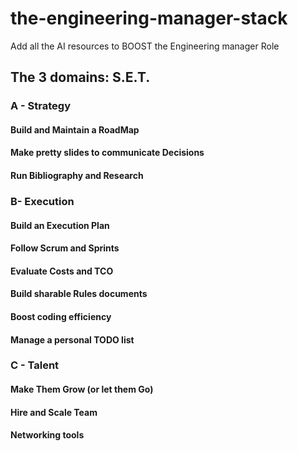 # the-engineering-manager-stack
Add all the AI resources to BOOST the Engineering manager Role

## The 3 domains: S.E.T.
### A - Strategy  
#### Build and Maintain a RoadMap  
#### Make pretty slides to communicate Decisions  
#### Run Bibliography and Research  

### B- Execution  
#### Build an Execution Plan  
#### Follow Scrum and Sprints  
#### Evaluate Costs and TCO  
#### Build sharable Rules documents  
#### Boost coding efficiency  
#### Manage a personal TODO list  

### C - Talent   
#### Make Them Grow (or let them Go)  
#### Hire and Scale Team  
#### Networking tools  
